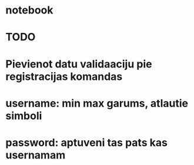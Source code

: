# notebook

# TODO

# Pievienot datu validaaciju pie registracijas komandas
# username: min max garums, atlautie simboli
# password: aptuveni tas pats kas usernamam